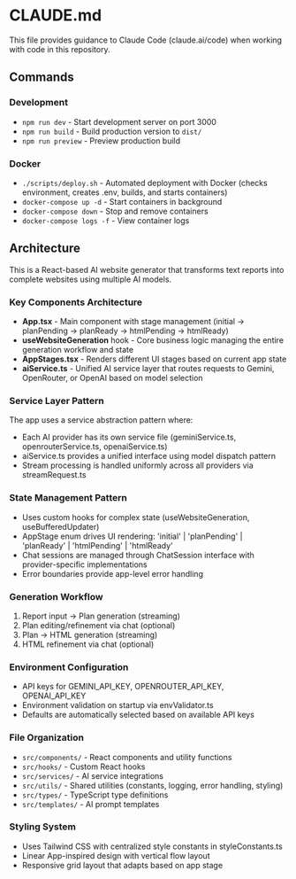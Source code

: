 # CLAUDE.md

This file provides guidance to Claude Code (claude.ai/code) when working with code in this repository.

## Commands

### Development
- `npm run dev` - Start development server on port 3000
- `npm run build` - Build production version to `dist/`
- `npm run preview` - Preview production build

### Docker
- `./scripts/deploy.sh` - Automated deployment with Docker (checks environment, creates .env, builds, and starts containers)
- `docker-compose up -d` - Start containers in background
- `docker-compose down` - Stop and remove containers
- `docker-compose logs -f` - View container logs

## Architecture

This is a React-based AI website generator that transforms text reports into complete websites using multiple AI models.

### Key Components Architecture
- **App.tsx** - Main component with stage management (initial → planPending → planReady → htmlPending → htmlReady)
- **useWebsiteGeneration** hook - Core business logic managing the entire generation workflow and state
- **AppStages.tsx** - Renders different UI stages based on current app state
- **aiService.ts** - Unified AI service layer that routes requests to Gemini, OpenRouter, or OpenAI based on model selection

### Service Layer Pattern
The app uses a service abstraction pattern where:
- Each AI provider has its own service file (geminiService.ts, openrouterService.ts, openaiService.ts)
- aiService.ts provides a unified interface using model dispatch pattern
- Stream processing is handled uniformly across all providers via streamRequest.ts

### State Management Pattern
- Uses custom hooks for complex state (useWebsiteGeneration, useBufferedUpdater)
- AppStage enum drives UI rendering: 'initial' | 'planPending' | 'planReady' | 'htmlPending' | 'htmlReady'
- Chat sessions are managed through ChatSession interface with provider-specific implementations
- Error boundaries provide app-level error handling

### Generation Workflow
1. Report input → Plan generation (streaming)
2. Plan editing/refinement via chat (optional)
3. Plan → HTML generation (streaming)
4. HTML refinement via chat (optional)

### Environment Configuration
- API keys for GEMINI_API_KEY, OPENROUTER_API_KEY, OPENAI_API_KEY
- Environment validation on startup via envValidator.ts
- Defaults are automatically selected based on available API keys

### File Organization
- `src/components/` - React components and utility functions
- `src/hooks/` - Custom React hooks
- `src/services/` - AI service integrations
- `src/utils/` - Shared utilities (constants, logging, error handling, styling)
- `src/types/` - TypeScript type definitions
- `src/templates/` - AI prompt templates

### Styling System
- Uses Tailwind CSS with centralized style constants in styleConstants.ts
- Linear App-inspired design with vertical flow layout
- Responsive grid layout that adapts based on app stage